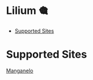 # Lilium &#127893; <!-- omit from toc --> 
- [Supported Sites](#supported-sites)

# Supported Sites

[Manganelo](https://m.manganelo.com/wwww)
